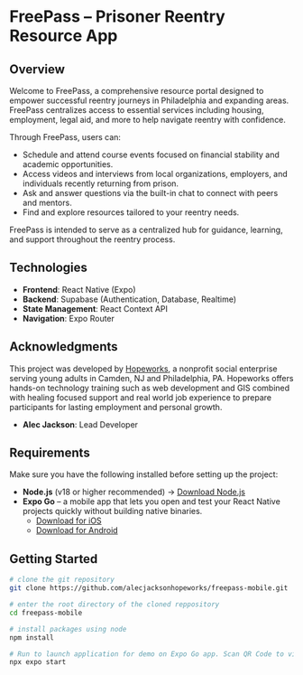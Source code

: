 # FreePass – Prisoner Reentry Resource App

## Overview

Welcome to FreePass, a comprehensive resource portal designed to empower successful reentry journeys in Philadelphia and expanding areas. FreePass centralizes access to essential services including housing, employment, legal aid, and more to help navigate reentry with confidence.

Through FreePass, users can:

- Schedule and attend course events focused on financial stability and academic opportunities.
- Access videos and interviews from local organizations, employers, and individuals recently returning from prison.
- Ask and answer questions via the built-in chat to connect with peers and mentors.
- Find and explore resources tailored to your reentry needs.

FreePass is intended to serve as a centralized hub for guidance, learning, and support throughout the reentry process.

## Technologies

- **Frontend**: React Native (Expo)
- **Backend**: Supabase (Authentication, Database, Realtime)
- **State Management**: React Context API
- **Navigation**: Expo Router

## Acknowledgments

This project was developed by [Hopeworks](https://hopeworks.org/), a nonprofit social enterprise serving young adults in Camden, NJ and Philadelphia, PA. Hopeworks offers hands-on technology training such as web development and GIS combined with healing focused support and real world job experience to prepare participants for lasting employment and personal growth.

- **Alec Jackson**: Lead Developer

## Requirements

Make sure you have the following installed before setting up the project:

- **Node.js** (v18 or higher recommended) → [Download Node.js](https://nodejs.org/)
- **Expo Go** – a mobile app that lets you open and test your React Native projects quickly without building native binaries.  
  - [Download for iOS](https://apps.apple.com/app/expo-go/id982107779)  
  - [Download for Android](https://play.google.com/store/apps/details?id=host.exp.exponent)

## Getting Started

   ```bash
   # clone the git repository 
   git clone https://github.com/alecjacksonhopeworks/freepass-mobile.git

   # enter the root directory of the cloned reppository 
   cd freepass-mobile

   # install packages using node 
   npm install

   # Run to launch application for demo on Expo Go app. Scan QR Code to view 
   npx expo start

   ```
